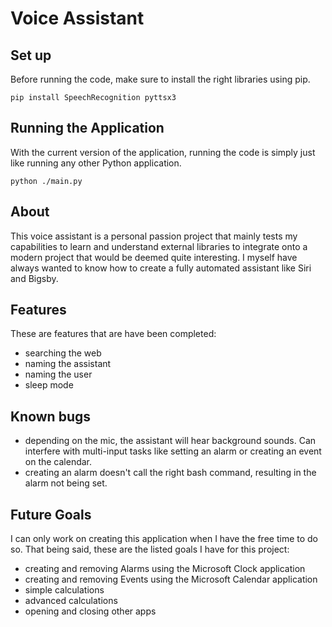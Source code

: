 # Voice Assistant

## Set up
Before running the code, make sure to install the right libraries using pip.
```
pip install SpeechRecognition pyttsx3
```

## Running the Application
With the current version of the application, running the code is simply just like running any other Python application.
```
python ./main.py
```

## About
This voice assistant is a personal passion project that mainly tests my capabilities to learn and understand external libraries to integrate onto a modern project that would be deemed quite interesting. I myself have always wanted to know how to create a fully automated assistant like Siri and Bigsby.

## Features
These are features that are have been completed:
- searching the web
- naming the assistant
- naming the user
- sleep mode

## Known bugs
- depending on the mic, the assistant will hear background sounds. Can interfere with multi-input tasks like setting an alarm or creating an event on the calendar.
- creating an alarm doesn't call the right bash command, resulting in the alarm not being set.

## Future Goals
I can only work on creating this application when I have the free time to do so. That being said, these are the listed goals I have for this project:
- creating and removing Alarms using the Microsoft Clock application
- creating and removing Events using the Microsoft Calendar application
- simple calculations
- advanced calculations
- opening and closing other apps
